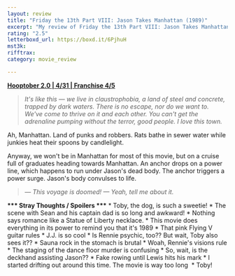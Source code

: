 ```yaml
---
layout: review
title: "Friday the 13th Part VIII: Jason Takes Manhattan (1989)"
excerpt: "My review of Friday the 13th Part VIII: Jason Takes Manhattan (1989)"
rating: "2.5"
letterboxd_url: https://boxd.it/6PjhuH
mst3k: 
rifftrax: 
category: movie_review

---
```


<b><a href="https://boxd.it/pRPis/detail" title="Hooptober 2.0 | 4/31 | Franchise 4/5">Hooptober 2.0 | 4/31 | Franchise 4/5</a></b>

<blockquote><i>It's like this — we live in claustrophobia, a land of steel and concrete, trapped by dark waters. There is no escape, nor do we want to. We've come to thrive on it and each other. You can't get the adrenaline pumping without the terror, good people. I love this town.</i></blockquote>
Ah, Manhattan. Land of punks and robbers. Rats bathe in sewer water while junkies heat their spoons by candlelight.

Anyway, we won't be in Manhattan for most of this movie, but on a cruise full of graduates heading towards Manhattan. An anchor drops on a power line, which happens to run under Jason's dead body. The anchor triggers a power surge. Jason's body convulses to life.

<blockquote><i>— This voyage is doomed!
</i><i>— Yeah, tell me about it.</i></blockquote>
<b>*** Stray Thoughts / Spoilers ***</b>
* Toby, the dog, is such a sweetie!
* The scene with Sean and his captain dad is so long and awkward!
* Nothing says romance like a Statue of Liberty necklace.
* This movie does everything in its power to remind you that it's 1989
* That pink Flying V guitar rules
* J.J. is so cool
* Is Rennie psychic, too?? But wait, Toby also sees it??
* Sauna rock in the stomach is brutal
* Woah, Rennie's visions rule
* The staging of the dance floor murder is confusing
* So, wait, is the deckhand assisting Jason??
* Fake rowing until Lewis hits his mark
* I started drifting out around this time. The movie is way too long 
* Toby!